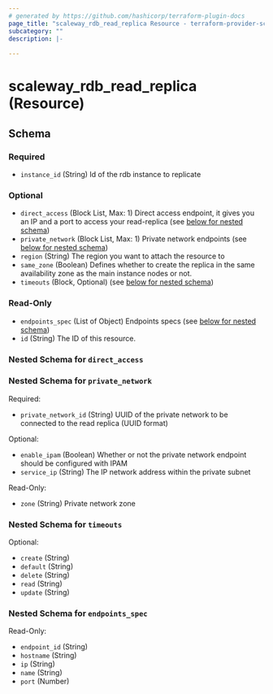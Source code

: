 ```yaml
---
# generated by https://github.com/hashicorp/terraform-plugin-docs
page_title: "scaleway_rdb_read_replica Resource - terraform-provider-scaleway"
subcategory: ""
description: |-
  
---
```


# scaleway_rdb_read_replica (Resource)





<!-- schema generated by tfplugindocs -->
## Schema

### Required

- `instance_id` (String) Id of the rdb instance to replicate

### Optional

- `direct_access` (Block List, Max: 1) Direct access endpoint, it gives you an IP and a port to access your read-replica (see [below for nested schema](#nestedblock--direct_access))
- `private_network` (Block List, Max: 1) Private network endpoints (see [below for nested schema](#nestedblock--private_network))
- `region` (String) The region you want to attach the resource to
- `same_zone` (Boolean) Defines whether to create the replica in the same availability zone as the main instance nodes or not.
- `timeouts` (Block, Optional) (see [below for nested schema](#nestedblock--timeouts))

### Read-Only

- `endpoints_spec` (List of Object) Endpoints specs (see [below for nested schema](#nestedatt--endpoints_spec))
- `id` (String) The ID of this resource.

<a id="nestedblock--direct_access"></a>
### Nested Schema for `direct_access`


<a id="nestedblock--private_network"></a>
### Nested Schema for `private_network`

Required:

- `private_network_id` (String) UUID of the private network to be connected to the read replica (UUID format)

Optional:

- `enable_ipam` (Boolean) Whether or not the private network endpoint should be configured with IPAM
- `service_ip` (String) The IP network address within the private subnet

Read-Only:

- `zone` (String) Private network zone


<a id="nestedblock--timeouts"></a>
### Nested Schema for `timeouts`

Optional:

- `create` (String)
- `default` (String)
- `delete` (String)
- `read` (String)
- `update` (String)


<a id="nestedatt--endpoints_spec"></a>
### Nested Schema for `endpoints_spec`

Read-Only:

- `endpoint_id` (String)
- `hostname` (String)
- `ip` (String)
- `name` (String)
- `port` (Number)
